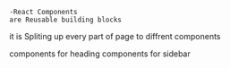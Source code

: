     -React Components
    are Reusable building blocks

it is Spliting up every part of page to diffrent components

components for heading
components for sidebar
